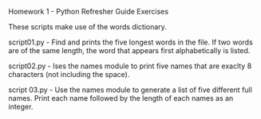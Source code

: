 Homework 1 - Python Refresher Guide Exercises

These scripts make use of the words dictionary. 

script01.py - Find and prints the five longest words in the file. If two words are of the same length, the word that appears first alphabetically is listed. 

script02.py - Ises the names module to print five names that are exaclty 8 characters (not including the space). 

script 03.py - Use the names module to generate a list of five different full names. Print each name followed by the length of each names as an integer. 
